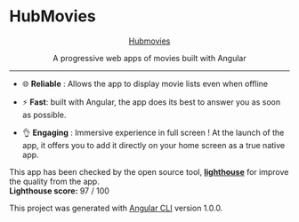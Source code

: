 # HubMovies

<p align="center">
    <a href="https://hubmovies-a26fc.firebaseapp.com" src="https://github.com/clamarque/hub-movies/blob/master/src/assets/icons/android-chrome-192x192.png?raw=true" alt="logo" width="200" >Hubmovies</a>
</p>
<p align="center">
    A progressive web apps of movies built with Angular
</p>
<hr>

- :globe_with_meridians: **Reliable** : Allows the app to display movie lists even when offline

- :zap: **Fast**: built with Angular, the app does its best to answer you as soon as possible.

- :ok_hand: **Engaging** : Immersive experience in full screen ! At the launch of the app, it offers you to add it directly on your home screen as a true native app.

This app has been checked by the open source tool, [**lighthouse**](https://github.com/GoogleChrome/lighthouse) for improve the quality from the app.   
**Lighthouse score:** 97 / 100

This project was generated with [Angular CLI](https://github.com/angular/angular-cli) version 1.0.0.

